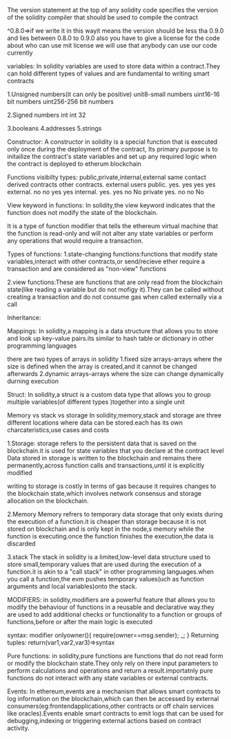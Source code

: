 The version statement at the top of any solidity code specifies the version of the solidity compiler that should be used to compile the contract

^0.8.0=>if we write it in this wayit means the version should be less tha 0.9.0 and lies between 0.8.0 to 0.9.0
also you have to give a license for the code about who can use mit license we will use that anybody can use our code currently

variables:
In solidity variables are used to store data within a contract.They can hold different types of values and are fundamental to writing smart contracts

1.Unsigned numbers(it can only be positive)
unit8-small numbers 
uint16-16 bit numbers
uint256-256 bit numbers

2.Signed numbers
int 
int 32

3.booleans
4.addresses
5.strings

Constructor:
A constructor in solidity is a special function that is executed only once during the deployment of the contract,
Its primary purpose is to initailize the contract's state variables and set up any required logic when the 
contract is deployed to etherum blockchain

Functions visibilty types:
public,private,internal,external
         same contact   derived contracts  other contracts.  external users
public.   yes.           yes               yes                yes
external. no             no                yes                yes 
internal. yes.           yes               no                 No
private   yes.           no                no                 No


View keyword in functions:
In solidity,the view keyword indicates that the function does not modify the state of the blockchain.

It is a type of function modifier that tells the ethereum virtual machine that the function is read-only and will not
alter any state variables or perform any operations that would require a transaction.

Types of functions:
1.state-changing functions:functions that modify state variables,interact with other contracts,or send/recieve ether require
a transaction and are considered as "non-view" functions

2.view functions:These are functions that are only read from the blockchain state(like reading a variable but do not mofigy it).They can be called without creating a transaction
and do not consume gas when called externally via a call

Inheritance:

Mappings:
In solidity,a mapping is a data structure that allows you to store and look up key-value pairs.its similar to hash table or dictionary in other programming
languages

there are two types of arrays in solidity
1.fixed size arrays-arrays where the size is defined when the array is created,and it cannot be changed afterwards
2.dynamic arrays-arrays where the size can change dynamically durning execution

Struct:
In solidity,a struct is a custom data type that allows you to group multiple variables(of different types )together into 
a single unit

Memory vs stack vs storage
In solidity,memory,stack and storage are three different locations where data can be stored.each has its own charcateristics,use cases 
and costs

1.Storage:
storage refers to the persistent data that is saved on the blockchain.it is used for state variables that you declare at the 
contract level Data stored in storage is written to the blockchain and remains there permanently,across function calls and transactions,until
it is explicitly modified

writing to storage is costly in terms of gas because it requires changes to the blockchain state,which involves network consensus and storage
allocation on the blockchain.

2.Memory
Memory refrers to temporary data storage that only exists during the execution of a function.it is cheaper than storage because it is not 
stored on blockchain and is only kept in the node,s memory while the function is executing.once the function finishes the execution,the data 
is discarded

3.stack
The stack in solidity is a limited,low-level data structure used to store small,temporary values that are used during the execution of 
a function.it is akin to a "call stack" in other programming languages.when you call a function,the evm pushes temporary values(uch as function
arguments and local variables)onto the stack.

MODIFIERS:
in solidity,modifiers are a powerful feature that allows you to modify the behaviour of functions in a reusable and declarative way.they are
used to add additional checks or functionality to a function or groups of functions,before or after the main logic is executed

syntax:
modifier onlyowner(){
    require(owner==msg.sender);
    _;
}
Returning tuples:
return(var1,var2,var3)=>syntax

Pure functions:
in solidity,pure functions are functions that do not read form or modify the blockchain state.They only rely on there input parameters to 
perform calculations and operations and return a result.importatnly pure functions do not interact with any state variables or external
contracts.

Events:
In ethereum,events are a mechanism that allows smart contracts to log information on the blockchain,which can then be accessed by external
consumers(eg:frontendapplications,other contracts or off chain services like oracles).Events enable smart contracts to emit logs that can be used for
debugging,indexing or triggering external actions based on contract activity.